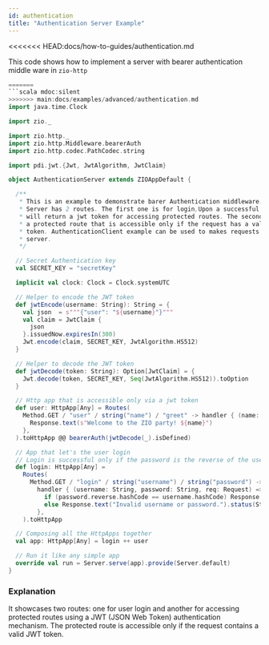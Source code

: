 ```yaml
---
id: authentication
title: "Authentication Server Example"
---
```


<<<<<<< HEAD:docs/how-to-guides/authentication.md

This code shows how to implement a server with bearer authentication middle ware in `zio-http`


```scala
=======
```scala mdoc:silent
>>>>>>> main:docs/examples/advanced/authentication.md
import java.time.Clock

import zio._

import zio.http._
import zio.http.Middleware.bearerAuth
import zio.http.codec.PathCodec.string

import pdi.jwt.{Jwt, JwtAlgorithm, JwtClaim}

object AuthenticationServer extends ZIOAppDefault {

  /**
   * This is an example to demonstrate barer Authentication middleware. The
   * Server has 2 routes. The first one is for login,Upon a successful login, it
   * will return a jwt token for accessing protected routes. The second route is
   * a protected route that is accessible only if the request has a valid jwt
   * token. AuthenticationClient example can be used to makes requests to this
   * server.
   */

  // Secret Authentication key
  val SECRET_KEY = "secretKey"

  implicit val clock: Clock = Clock.systemUTC

  // Helper to encode the JWT token
  def jwtEncode(username: String): String = {
    val json  = s"""{"user": "${username}"}"""
    val claim = JwtClaim {
      json
    }.issuedNow.expiresIn(300)
    Jwt.encode(claim, SECRET_KEY, JwtAlgorithm.HS512)
  }

  // Helper to decode the JWT token
  def jwtDecode(token: String): Option[JwtClaim] = {
    Jwt.decode(token, SECRET_KEY, Seq(JwtAlgorithm.HS512)).toOption
  }

  // Http app that is accessible only via a jwt token
  def user: HttpApp[Any] = Routes(
    Method.GET / "user" / string("name") / "greet" -> handler { (name: String, req: Request) =>
      Response.text(s"Welcome to the ZIO party! ${name}")
    },
  ).toHttpApp @@ bearerAuth(jwtDecode(_).isDefined)

  // App that let's the user login
  // Login is successful only if the password is the reverse of the username
  def login: HttpApp[Any] =
    Routes(
      Method.GET / "login" / string("username") / string("password") ->
        handler { (username: String, password: String, req: Request) =>
          if (password.reverse.hashCode == username.hashCode) Response.text(jwtEncode(username))
          else Response.text("Invalid username or password.").status(Status.Unauthorized)
        },
    ).toHttpApp

  // Composing all the HttpApps together
  val app: HttpApp[Any] = login ++ user

  // Run it like any simple app
  override val run = Server.serve(app).provide(Server.default)
}
```

### Explanation 

It showcases two routes: one for user login and another for accessing protected routes using a JWT (JSON Web Token) authentication mechanism. The protected route is accessible only if the request contains a valid JWT token.

